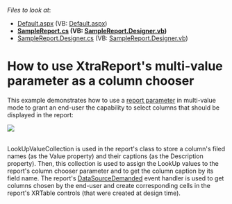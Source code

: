 <!-- default file list -->
*Files to look at*:

* [Default.aspx](./CS/T333639/Default.aspx) (VB: [Default.aspx](./VB/T333639/Default.aspx))
* **[SampleReport.cs](./CS/T333639/SampleReport.cs) (VB: [SampleReport.Designer.vb](./VB/T333639/SampleReport.Designer.vb))**
* [SampleReport.Designer.cs](./CS/T333639/SampleReport.Designer.cs) (VB: [SampleReport.Designer.vb](./VB/T333639/SampleReport.Designer.vb))
<!-- default file list end -->
# How to use XtraReport's multi-value parameter as a column chooser


<p>This example demonstrates how to use a <a href="https://documentation.devexpress.com/#XtraReports/CustomDocument9997">report parameter</a> in multi-value mode to grant an end-user the capability to select columns that should be displayed in the report:</p>
<img src="https://raw.githubusercontent.com/DevExpress-Examples/how-to-use-xtrareports-multi-value-parameter-as-a-column-chooser-t333639/15.2.4+/media/3e5d2742-b9ef-11e5-80bf-00155d62480c.png"><br><br>
<p>LookUpValueCollection is used in the report's class to store a column's filed names (as the Value property) and their captions (as the Description property). Then, this collection is used to assign the LookUp values to the report's column chooser parameter and to get the column caption by its field name. The report's <a href="https://documentation.devexpress.com/#XtraReports/DevExpressXtraReportsUIXtraReportBase_DataSourceDemandedtopic">DataSourceDemanded</a> event handler is used to get columns chosen by the end-user and create corresponding cells in the report's XRTable controls (that were created at design time).</p>

<br/>


